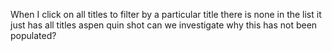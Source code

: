 When I click on all titles to filter by a particular title there is none in the list it just has all titles aspen quin shot can we investigate why this has not been populated?
